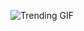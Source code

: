 
<!-- GIF_SECTION -->
![Trending GIF](https://media0.giphy.com/media/v1.Y2lkPThiYjIxNzcycWZxcjdlMGh1eW0yeHVhYjlqbXNtazltdjl2cm11bG5yOHB0ZjU4MiZlcD12MV9naWZzX3NlYXJjaCZjdD1n/DPGX0o6YqNwbVC4sB1/giphy.gif)
<!-- END_GIF_SECTION -->
